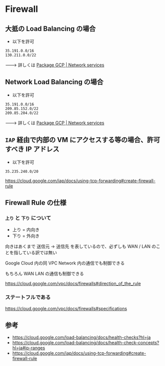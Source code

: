 # Firewall

## 大抵の Load Balancing の場合

+ 以下を許可

```
35.191.0.0/16
130.211.0.0/22
```

---> 詳しくは [Package GCP | Network services](../../net-services)

## Network Load Balancing の場合

+ 以下を許可

```
35.191.0.0/16
209.85.152.0/22
209.85.204.0/22
```

---> 詳しくは [Package GCP | Network services](../../net-services)

## `IAP` 経由で内部の VM にアクセスする等の場合、許可すべき IP アドレス

+ 以下を許可

```
35.235.240.0/20
```

https://cloud.google.com/iap/docs/using-tcp-forwarding#create-firewall-rule

## Firewall Rule の仕様

### `上り` と `下り` について

+ 上り = 内向き
+ 下り = 外向き

向きはあくまで 送信元 -> 送信先 を表しているので、必ずしも WAN / LAN のことを指している訳では無い

Google Cloud 内の同 VPC Network 内の通信でも制御できる

もちろん WAN  LAN の通信も制御できる

https://cloud.google.com/vpc/docs/firewalls#direction_of_the_rule

### ステートフルである

https://cloud.google.com/vpc/docs/firewalls#specifications


## 参考

+ https://cloud.google.com/load-balancing/docs/health-checks?hl=ja
+ https://cloud.google.com/load-balancing/docs/health-check-concepts?hl=ja#ip-ranges
+ https://cloud.google.com/iap/docs/using-tcp-forwarding#create-firewall-rule

